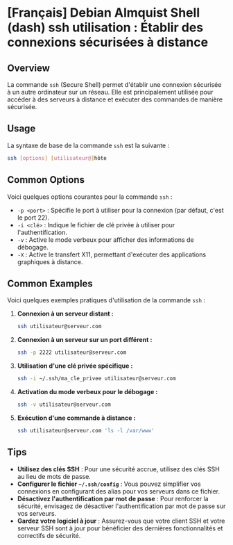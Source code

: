 # [Français] Debian Almquist Shell (dash) ssh utilisation : Établir des connexions sécurisées à distance

## Overview
La commande `ssh` (Secure Shell) permet d'établir une connexion sécurisée à un autre ordinateur sur un réseau. Elle est principalement utilisée pour accéder à des serveurs à distance et exécuter des commandes de manière sécurisée.

## Usage
La syntaxe de base de la commande `ssh` est la suivante :

```bash
ssh [options] [utilisateur@]hôte
```

## Common Options
Voici quelques options courantes pour la commande `ssh` :

- `-p <port>` : Spécifie le port à utiliser pour la connexion (par défaut, c'est le port 22).
- `-i <clé>` : Indique le fichier de clé privée à utiliser pour l'authentification.
- `-v` : Active le mode verbeux pour afficher des informations de débogage.
- `-X` : Active le transfert X11, permettant d'exécuter des applications graphiques à distance.

## Common Examples
Voici quelques exemples pratiques d'utilisation de la commande `ssh` :

1. **Connexion à un serveur distant :**
   ```bash
   ssh utilisateur@serveur.com
   ```

2. **Connexion à un serveur sur un port différent :**
   ```bash
   ssh -p 2222 utilisateur@serveur.com
   ```

3. **Utilisation d'une clé privée spécifique :**
   ```bash
   ssh -i ~/.ssh/ma_cle_privee utilisateur@serveur.com
   ```

4. **Activation du mode verbeux pour le débogage :**
   ```bash
   ssh -v utilisateur@serveur.com
   ```

5. **Exécution d'une commande à distance :**
   ```bash
   ssh utilisateur@serveur.com 'ls -l /var/www'
   ```

## Tips
- **Utilisez des clés SSH** : Pour une sécurité accrue, utilisez des clés SSH au lieu de mots de passe.
- **Configurer le fichier `~/.ssh/config`** : Vous pouvez simplifier vos connexions en configurant des alias pour vos serveurs dans ce fichier.
- **Désactivez l'authentification par mot de passe** : Pour renforcer la sécurité, envisagez de désactiver l'authentification par mot de passe sur vos serveurs.
- **Gardez votre logiciel à jour** : Assurez-vous que votre client SSH et votre serveur SSH sont à jour pour bénéficier des dernières fonctionnalités et correctifs de sécurité.